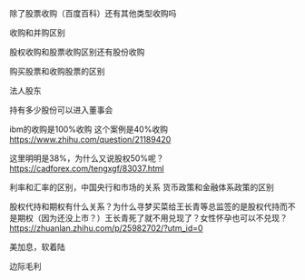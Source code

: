 除了股票收购（百度百科）还有其他类型收购吗

收购和并购区别

股权收购和股票收购区别还有股份收购

购买股票和收购股票的区别

法人股东

持有多少股份可以进入董事会

ibm的收购是100%收购
这个案例是40%收购
https://www.zhihu.com/question/21189420

这里明明是38%，为什么又说股权50%呢？
https://cadforex.com/tengxgf/83037.html

利率和汇率的区别，中国央行和市场的关系
货币政策和金融体系政策的区别

股权代持和期权有什么关系？为什么寻梦买菜给王长青等总监签的是股权代持而不是期权（因为还没上市？）王长青死了就不用兑现了？女性怀孕也可以不兑现？
https://zhuanlan.zhihu.com/p/25982702/?utm_id=0

美加息，软着陆

边际毛利